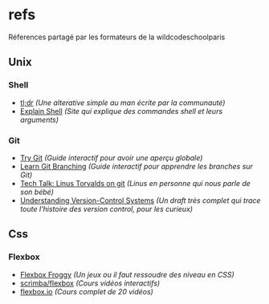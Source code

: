 # refs
Réferences partagé par les formateurs de la wildcodeschoolparis




## Unix
### Shell
  - [tl;dr](https://tldr.sh/#installation) *(Une alterative simple au man écrite par la communauté)*
  - [Explain Shell](https://explainshell.com/) *(Site qui explique des commandes shell et leurs arguments)*

### Git
  - [Try Git](https://try.github.io/) *(Guide interactif pour avoir une aperçu globale)*
  - [Learn Git Branching](https://learngitbranching.js.org/) *(Guide interactif pour apprendre les branches sur Git)*
  - [Tech Talk: Linus Torvalds on git](https://www.youtube.com/watch?v=4XpnKHJAok8) *(Linus en personne qui nous parle de son bébé)*
  - [Understanding Version-Control Systems](http://www.catb.org/esr/writings/version-control/version-control.html) *(Un draft très complet qui trace toute l'histoire des version control, pour les curieux)*



## Css
### Flexbox
  - [Flexbox Froggy](http://flexboxfroggy.com/) *(Un jeux ou il faut ressoudre des niveau en CSS)*
  - [scrimba/flexbox](https://scrimba.com/g/gflexbox) *(Cours vidéos interactifs)*
  - [flexbox.io](https://flexbox.io/) *(Cours complet de 20 vidéos)*


